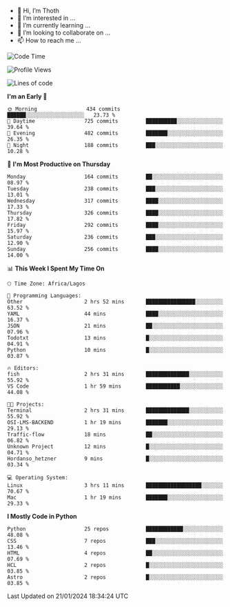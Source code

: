 <!---
thoth2357/thoth2357 is a ✨ special ✨ repository because its `README.md` (this file) appears on your GitHub profile.
You can click the Preview link to take a look at your changes.
--->

- 👋 Hi, I’m Thoth
- 👀 I’m interested in ...
- 🌱 I’m currently learning ...
- 💞️ I’m looking to collaborate on ...
- 📫 How to reach me ...




<!--START_SECTION:waka-->
![Code Time](http://img.shields.io/badge/Code%20Time-2%2C652%20hrs%2053%20mins-blue)

![Profile Views](http://img.shields.io/badge/Profile%20Views-0-blue)

![Lines of code](https://img.shields.io/badge/From%20Hello%20World%20I%27ve%20Written-30.2%20million%20lines%20of%20code-blue)

**I'm an Early 🐤** 

```text
🌞 Morning                434 commits         ██████░░░░░░░░░░░░░░░░░░░   23.73 % 
🌆 Daytime                725 commits         ██████████░░░░░░░░░░░░░░░   39.64 % 
🌃 Evening                482 commits         ███████░░░░░░░░░░░░░░░░░░   26.35 % 
🌙 Night                  188 commits         ███░░░░░░░░░░░░░░░░░░░░░░   10.28 % 
```
📅 **I'm Most Productive on Thursday** 

```text
Monday                   164 commits         ██░░░░░░░░░░░░░░░░░░░░░░░   08.97 % 
Tuesday                  238 commits         ███░░░░░░░░░░░░░░░░░░░░░░   13.01 % 
Wednesday                317 commits         ████░░░░░░░░░░░░░░░░░░░░░   17.33 % 
Thursday                 326 commits         ████░░░░░░░░░░░░░░░░░░░░░   17.82 % 
Friday                   292 commits         ████░░░░░░░░░░░░░░░░░░░░░   15.97 % 
Saturday                 236 commits         ███░░░░░░░░░░░░░░░░░░░░░░   12.90 % 
Sunday                   256 commits         ████░░░░░░░░░░░░░░░░░░░░░   14.00 % 
```


📊 **This Week I Spent My Time On** 

```text
🕑︎ Time Zone: Africa/Lagos

💬 Programming Languages: 
Other                    2 hrs 52 mins       ████████████████░░░░░░░░░   63.52 % 
YAML                     44 mins             ████░░░░░░░░░░░░░░░░░░░░░   16.37 % 
JSON                     21 mins             ██░░░░░░░░░░░░░░░░░░░░░░░   07.96 % 
Todotxt                  13 mins             █░░░░░░░░░░░░░░░░░░░░░░░░   04.91 % 
Python                   10 mins             █░░░░░░░░░░░░░░░░░░░░░░░░   03.87 % 

🔥 Editors: 
fish                     2 hrs 31 mins       ██████████████░░░░░░░░░░░   55.92 % 
VS Code                  1 hr 59 mins        ███████████░░░░░░░░░░░░░░   44.08 % 

🐱‍💻 Projects: 
Terminal                 2 hrs 31 mins       ██████████████░░░░░░░░░░░   55.92 % 
OSI-LMS-BACKEND          1 hr 19 mins        ███████░░░░░░░░░░░░░░░░░░   29.13 % 
Traffic-flow             18 mins             ██░░░░░░░░░░░░░░░░░░░░░░░   06.82 % 
Unknown Project          12 mins             █░░░░░░░░░░░░░░░░░░░░░░░░   04.71 % 
Hordanso_hetzner         9 mins              █░░░░░░░░░░░░░░░░░░░░░░░░   03.34 % 

💻 Operating System: 
Linux                    3 hrs 11 mins       ██████████████████░░░░░░░   70.67 % 
Mac                      1 hr 19 mins        ███████░░░░░░░░░░░░░░░░░░   29.33 % 
```

**I Mostly Code in Python** 

```text
Python                   25 repos            ████████████░░░░░░░░░░░░░   48.08 % 
CSS                      7 repos             ███░░░░░░░░░░░░░░░░░░░░░░   13.46 % 
HTML                     4 repos             ██░░░░░░░░░░░░░░░░░░░░░░░   07.69 % 
HCL                      2 repos             █░░░░░░░░░░░░░░░░░░░░░░░░   03.85 % 
Astro                    2 repos             █░░░░░░░░░░░░░░░░░░░░░░░░   03.85 % 
```




 Last Updated on 21/01/2024 18:34:24 UTC
<!--END_SECTION:waka-->
<!--![](http://github-profile-summary-cards.vercel.app/api/cards/profile-details?username=thoth2357&theme=2077)

![](http://github-profile-summary-cards.vercel.app/api/cards/stats?username=thoth2357&theme=2077)![](http://github-profile-summary-cards.vercel.app/api/cards/productive-time?username=thoth2357&theme=2077&utcOffset=8) -->
